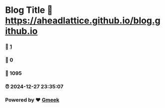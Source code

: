 # Blog Title :link: https://aheadlattice.github.io/blog.github.io 
### :page_facing_up: [1](https://aheadlattice.github.io/blog.github.io/tag.html) 
### :speech_balloon: 0 
### :hibiscus: 1095 
### :alarm_clock: 2024-12-27 23:35:07 
### Powered by :heart: [Gmeek](https://github.com/Meekdai/Gmeek)
